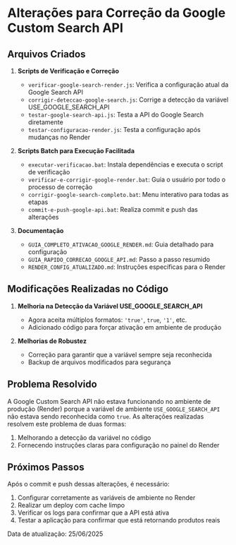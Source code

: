 # Alterações para Correção da Google Custom Search API

## Arquivos Criados

1. **Scripts de Verificação e Correção**
   - `verificar-google-search-render.js`: Verifica a configuração atual da Google Search API
   - `corrigir-deteccao-google-search.js`: Corrige a detecção da variável USE_GOOGLE_SEARCH_API
   - `testar-google-search-api.js`: Testa a API do Google Search diretamente
   - `testar-configuracao-render.js`: Testa a configuração após mudanças no Render

2. **Scripts Batch para Execução Facilitada**
   - `executar-verificacao.bat`: Instala dependências e executa o script de verificação
   - `verificar-e-corrigir-google-render.bat`: Guia o usuário por todo o processo de correção
   - `corrigir-google-search-completo.bat`: Menu interativo para todas as etapas
   - `commit-e-push-google-api.bat`: Realiza commit e push das alterações

3. **Documentação**
   - `GUIA_COMPLETO_ATIVACAO_GOOGLE_RENDER.md`: Guia detalhado para configuração
   - `GUIA_RAPIDO_CORRECAO_GOOGLE_API.md`: Passo a passo resumido
   - `RENDER_CONFIG_ATUALIZADO.md`: Instruções específicas para o Render

## Modificações Realizadas no Código

1. **Melhoria na Detecção da Variável USE_GOOGLE_SEARCH_API**
   - Agora aceita múltiplos formatos: `'true'`, `true`, `'1'`, etc.
   - Adicionado código para forçar ativação em ambiente de produção

2. **Melhorias de Robustez**
   - Correção para garantir que a variável sempre seja reconhecida
   - Backup de arquivos modificados para segurança

## Problema Resolvido

A Google Custom Search API não estava funcionando no ambiente de produção (Render) porque a variável de ambiente `USE_GOOGLE_SEARCH_API` não estava sendo reconhecida como `true`. As alterações realizadas resolvem este problema de duas formas:

1. Melhorando a detecção da variável no código
2. Fornecendo instruções claras para configuração no painel do Render

## Próximos Passos

Após o commit e push dessas alterações, é necessário:

1. Configurar corretamente as variáveis de ambiente no Render
2. Realizar um deploy com cache limpo
3. Verificar os logs para confirmar que a API está ativa
4. Testar a aplicação para confirmar que está retornando produtos reais

Data de atualização: 25/06/2025
